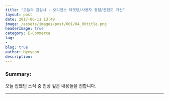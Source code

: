 ```yaml
---
title: "오늘의 관심사 - 오디언스 타겟팅/사용자 경험/혼잡도 개선"
layout: post
date: 2017-06-11 13:49
image: /assets/images/post/001/04_00title.png
headerImage: true
category: E-Commerce
tag:
-
blog: true
author: Hyeyeon
description:
---
```


### Summary:

오늘 접했던 소식 중 인상 깊은 내용들을 전합니다.

---
